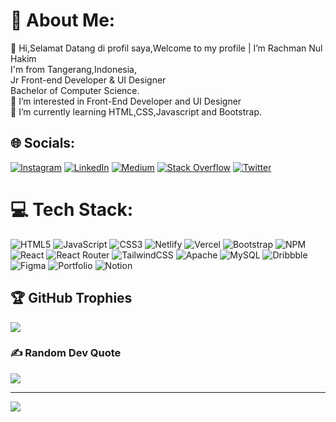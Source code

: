 # 💫 About Me:
👋 Hi,Selamat Datang di profil saya,Welcome to my profile | I’m Rachman Nul Hakim<br>I'm from Tangerang,Indonesia,<br>Jr Front-end Developer & UI Designer<br>Bachelor of Computer Science.<br>👀 I’m interested in Front-End Developer and UI Designer<br>🌱 I’m currently learning HTML,CSS,Javascript and Bootstrap.


## 🌐 Socials:
[![Instagram](https://img.shields.io/badge/Instagram-%23E4405F.svg?logo=Instagram&logoColor=white)](https://instagram.com/@Rachmannh) [![LinkedIn](https://img.shields.io/badge/LinkedIn-%230077B5.svg?logo=linkedin&logoColor=white)](https://linkedin.com/in/Rachman-Nul-Hakim) [![Medium](https://img.shields.io/badge/Medium-12100E?logo=medium&logoColor=white)](https://medium.com/@Rachmannul) [![Stack Overflow](https://img.shields.io/badge/-Stackoverflow-FE7A16?logo=stack-overflow&logoColor=white)](https://stackoverflow.com/users/Rachmannh) [![Twitter](https://img.shields.io/badge/Twitter-%231DA1F2.svg?logo=Twitter&logoColor=white)](https://twitter.com/@Rachmannulhakim) 

# 💻 Tech Stack:
![HTML5](https://img.shields.io/badge/html5-%23E34F26.svg?style=plastic&logo=html5&logoColor=white) ![JavaScript](https://img.shields.io/badge/javascript-%23323330.svg?style=plastic&logo=javascript&logoColor=%23F7DF1E) ![CSS3](https://img.shields.io/badge/css3-%231572B6.svg?style=plastic&logo=css3&logoColor=white) ![Netlify](https://img.shields.io/badge/netlify-%23000000.svg?style=plastic&logo=netlify&logoColor=#00C7B7) ![Vercel](https://img.shields.io/badge/vercel-%23000000.svg?style=plastic&logo=vercel&logoColor=white) ![Bootstrap](https://img.shields.io/badge/bootstrap-%23563D7C.svg?style=plastic&logo=bootstrap&logoColor=white) ![NPM](https://img.shields.io/badge/NPM-%23000000.svg?style=plastic&logo=npm&logoColor=white) ![React](https://img.shields.io/badge/react-%2320232a.svg?style=plastic&logo=react&logoColor=%2361DAFB) ![React Router](https://img.shields.io/badge/React_Router-CA4245?style=plastic&logo=react-router&logoColor=white) ![TailwindCSS](https://img.shields.io/badge/tailwindcss-%2338B2AC.svg?style=plastic&logo=tailwind-css&logoColor=white) ![Apache](https://img.shields.io/badge/apache-%23D42029.svg?style=plastic&logo=apache&logoColor=white) ![MySQL](https://img.shields.io/badge/mysql-%2300f.svg?style=plastic&logo=mysql&logoColor=white) ![Dribbble](https://img.shields.io/badge/Dribbble-EA4C89?style=plastic&logo=dribbble&logoColor=white) 	![Figma](https://img.shields.io/badge/figma-%23F24E1E.svg?style=plastic&logo=figma&logoColor=white) ![Portfolio](https://img.shields.io/badge/Portfolio-%23000000.svg?style=plastic&logo=firefox&logoColor=#FF7139) ![Notion](https://img.shields.io/badge/Notion-%23000000.svg?style=plastic&logo=notion&logoColor=white)

## 🏆 GitHub Trophies
![](https://github-profile-trophy.vercel.app/?username=Rachmannh&theme=radical&no-frame=false&no-bg=false&margin-w=4)

### ✍️ Random Dev Quote
![](https://quotes-github-readme.vercel.app/api?type=horizontal&theme=radical)

---
[![](https://visitcount.itsvg.in/api?id=Rachmannh&icon=0&color=0)](https://visitcount.itsvg.in)
